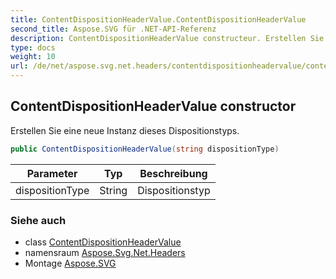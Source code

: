 ```yaml
---
title: ContentDispositionHeaderValue.ContentDispositionHeaderValue
second_title: Aspose.SVG für .NET-API-Referenz
description: ContentDispositionHeaderValue constructeur. Erstellen Sie eine neue Instanz dieses Dispositionstyps.
type: docs
weight: 10
url: /de/net/aspose.svg.net.headers/contentdispositionheadervalue/contentdispositionheadervalue/
---
```

## ContentDispositionHeaderValue constructor

Erstellen Sie eine neue Instanz dieses Dispositionstyps.

```csharp
public ContentDispositionHeaderValue(string dispositionType)
```

| Parameter | Typ | Beschreibung |
| --- | --- | --- |
| dispositionType | String | Dispositionstyp |

### Siehe auch

* class [ContentDispositionHeaderValue](../)
* namensraum [Aspose.Svg.Net.Headers](../../contentdispositionheadervalue/)
* Montage [Aspose.SVG](../../../)


